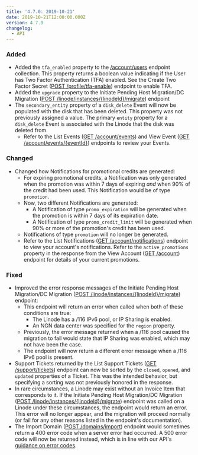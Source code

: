 ```yaml
---
title: '4.7.0: 2019-10-21'
date: 2019-10-21T12:00:00.000Z
version: 4.7.0
changelog:
  - API
---
```

### Added

* Added the `tfa_enabled` property to the [/account/users](https://www.linode.com/docs/api/account/) endpoint collection. This property returns a boolean value indicating if the User has Two Factor Authentication (TFA) enabled. See the Create Two Factor Secret ([POST /profile/tfa-enable](https://www.linode.com/docs/api/profile/)) endpoint to enable TFA.
* Added the `upgrade` property to the Initiate Pending Host Migration/DC Migration ([POST /linode/instances/{linodeId}/migrate](https://www.linode.com/docs/api/linode-instances/)) endpoint
* The `secondary_entity` property of a `disk_delete` Event will now be populated with the disk that has been deleted. This property was not previously assigned a value. The primary `entity` property for a `disk_delete` Event is associated with the Linode that the disk was deleted from.
  * Refer to the List Events ([GET /account/events](https://www.linode.com/docs/api/account/)) and View Event ([GET /account/events/{eventId}](https://www.linode.com/docs/api/account/)) endpoints to review your Events.

### Changed

* Changed how Notifications for promotional credits are generated:
  * For expiring promotional credits, a Notification was only generated when the promotion was within 7 days of expiring _and_ when 90% of the credit had been used. This Notification would be of type `promotion`.
  * Now, two different Notifications are generated:
    * A Notification of type `promo_expiration` will be generated when the promotion is within 7 days of its expiration date.
    * A Notification of type `promo_credit_limit` will be generated when 90% or more of the promotion's credit has been used.
  * Notifications of type `promotion` will no longer be generated.
  * Refer to the List Notifications ([GET /account/notifications](https://www.linode.com/docs/api/account/)) endpoint to view your account's notifications.  Refer to the `active_promotions` property in the response from the View Account ([GET /account](https://www.linode.com/docs/api/account/)) endpoint for details of your current promotions.

### Fixed

* Improved the error response messages of the Initiate Pending Host Migration/DC Migration ([POST /linode/instances/{linodeId}/migrate](https://www.linode.com/docs/api/linode-instances/)) endpoint:
  * This endpoint will return an error when called when both of these conditions are true:
    * The Linode has a /116 IPv6 pool, or IP Sharing is enabled.
    * An NGN data center was specified for the `region` property.
  * Previously, the error message returned when a /116 pool caused the migration to fail would state that IP Sharing was enabled, which may not have been the case.
  * The endpoint will now return a different error message when a /116 IPv6 pool is present.
* Support Tickets returned by the List Support Tickets ([GET /support/tickets](https://developers.linode.com/api/v4/support-tickets)) endpoint can now be sorted by the `closed`, `opened`, and `updated` properties of a Ticket. This was the intended behavior, but specifying a sorting was not previously honored in the response.
* In rare circumstances, a Linode may exist without an Invoice Item that corresponds to it. If the Initiate Pending Host Migration/DC Migration ([POST /linode/instances/{linodeId}/migrate](https://www.linode.com/docs/api/linode-instances/)) endpoint was called on a Linode under these circumstances, the endpoint would return an error. This error will no longer appear, and the migration will proceed normally (or fail for any other reasons listed in the endpoint's documentation).
* The Import Domain ([POST /domains/import](https://www.linode.com/docs/api/domains/)) endpoint would sometimes return a 400 error code when a server error had occurred. A 500 error code will now be returned instead, which is in line with our API's [guidance on error codes](https://developers.linode.com/api/v4/#errors).
